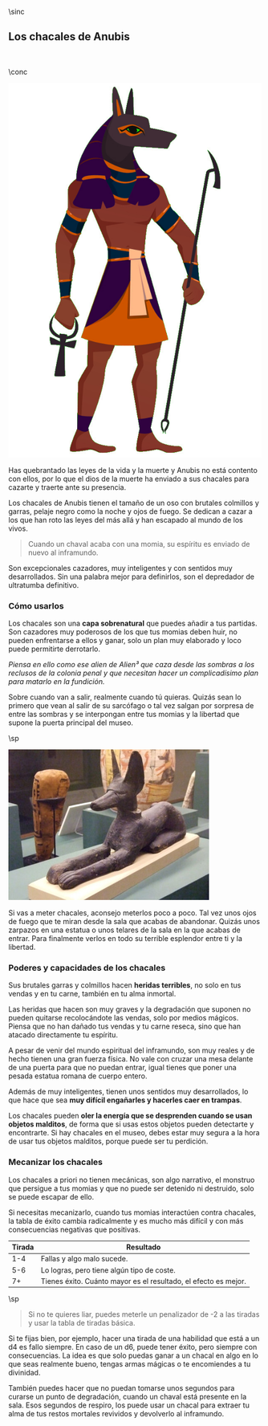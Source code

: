 \sinc

## Los chacales de Anubis

&nbsp;

\conc

[![Flat anubis Egyptian god with jackal head and human body by redgreystock](./images/anubis.jpg "Flat anubis Egyptian god with jackal head and human body by redgreystock")](https://www.freepik.com/free-vector/flat-anubis-egyptian-god-with-jackal-head-human-body_51240814.htm "Flat anubis Egyptian god with jackal head and human body by redgreystock")

Has quebrantado las leyes de la vida y la muerte y Anubis no está contento con ellos, por lo que el dios de la muerte ha enviado a sus chacales para cazarte y traerte ante su presencia.

Los chacales de Anubis tienen el tamaño de un oso con brutales colmillos y garras, pelaje negro como la noche y ojos de fuego. Se dedican a cazar a los que han roto las leyes del más allá y han escapado al mundo de los vivos.

> Cuando un chaval acaba con una momia, su espíritu es enviado de nuevo al inframundo.

Son excepcionales cazadores, muy inteligentes y con sentidos muy desarrollados. Sin una palabra mejor para definirlos, son el depredador de ultratumba definitivo.

### Cómo usarlos

Los chacales son una **capa sobrenatural** que puedes añadir a tus partidas. Son cazadores muy poderosos de los que tus momias deben huir, no pueden enfrentarse a ellos y ganar, solo un plan muy elaborado y loco puede permitirte derrotarlo.

_Piensa en ello como ese alien de Alien³ que caza desde las sombras a los reclusos de la colonia penal y que necesitan hacer un complicadísimo plan para matarlo en la fundición._

Sobre cuando van a salir, realmente cuando tú quieras. Quizás sean lo primero que vean al salir de su sarcófago o tal vez salgan por sorpresa de entre las sombras y se interpongan entre tus momias y la libertad que supone la puerta principal del museo.

\sp


[![The Jackal god of the dead Anubis wood and paint Late Period Egypt by Mary Harrsch](./images/321707300_428981ad22_c.jpg "The Jackal god of the dead Anubis wood and paint Late Period Egypt by Mary Harrsch")](https://www.flickr.com/photos/mharrsch/321707300 "The Jackal god of the dead Anubis wood and paint Late Period Egypt by Mary Harrsch")

Si vas a meter chacales, aconsejo meterlos poco a poco. Tal vez unos ojos de fuego que te miran desde la sala que acabas de abandonar. Quizás unos zarpazos en una estatua o unos telares de la sala en la que acabas de entrar. Para finalmente verlos en todo su terrible esplendor entre ti y la libertad.

### Poderes y capacidades de los chacales

Sus brutales garras y colmillos hacen **heridas terribles**, no solo en tus vendas y en tu carne, también en tu alma inmortal.

Las heridas que hacen son muy graves y la degradación que suponen no pueden quitarse recolocándote las vendas, solo por medios mágicos. Piensa que no han dañado tus vendas y tu carne reseca, sino que han atacado directamente tu espíritu.

A pesar de venir del mundo espiritual del inframundo, son muy reales y de hecho tienen una gran fuerza física. No vale con cruzar una mesa delante de una puerta para que no puedan entrar, igual tienes que poner una pesada estatua romana de cuerpo entero.

Además de muy inteligentes, tienen unos sentidos muy desarrollados, lo que hace que sea **muy difícil engañarles y hacerles caer en trampas**.

Los chacales pueden **oler la energía que se desprenden cuando se usan objetos malditos**, de forma que si usas estos objetos pueden detectarte y encontrarte. Si hay chacales en el museo, debes estar muy segura a la hora de usar tus objetos malditos, porque puede ser tu perdición.

### Mecanizar los chacales

Los chacales a priori no tienen mecánicas, son algo narrativo, el monstruo que persigue a tus momias y que no puede ser detenido ni destruido, solo se puede escapar de ello.

Si necesitas mecanizarlo, cuando tus momias interactúen contra chacales, la tabla de éxito cambia radicalmente y es mucho más difícil y con más consecuencias negativas que positivas. 

|Tirada|Resultado|
|---|---|
|1-4|Fallas y algo malo sucede.|
|5-6|Lo logras, pero tiene algún tipo de coste.|
|7+|Tienes éxito. Cuánto mayor es el resultado, el efecto es mejor.|

\sp

> Si no te quieres liar, puedes meterle un penalizador de -2 a las tiradas y usar la tabla de tiradas básica.

Si te fijas bien, por ejemplo, hacer una tirada de una habilidad que está a un d4 es fallo siempre. En caso de un d6, puede tener éxito, pero siempre con consecuencias. La idea es que solo puedas ganar a un chacal en algo en lo que seas realmente bueno, tengas armas mágicas o te encomiendes a tu divinidad.

También puedes hacer que no puedan tomarse unos segundos para curarse un punto de degradación, cuando un chaval está presente en la sala. Esos segundos de respiro, los puede usar un chacal para extraer tu alma de tus restos mortales revividos y devolverlo al inframundo.
